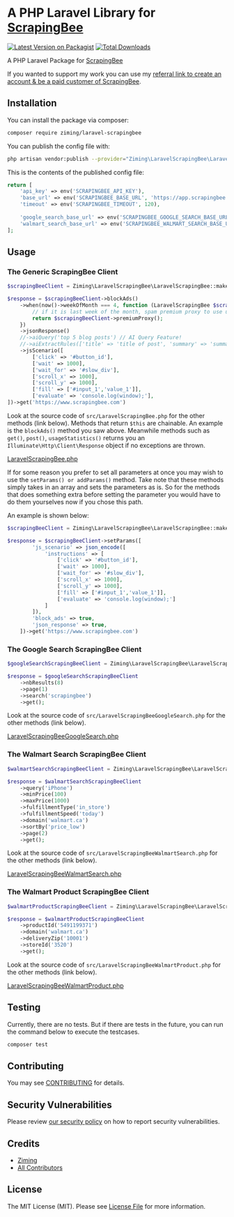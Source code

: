 # A PHP Laravel Library for [ScrapingBee](https://www.scrapingbee.com?fpr=php-laravel)

[![Latest Version on Packagist](https://img.shields.io/packagist/v/ziming/laravel-scrapingbee.svg?style=flat-square)](https://packagist.org/packages/ziming/laravel-scrapingbee)
[![Total Downloads](https://img.shields.io/packagist/dt/ziming/laravel-scrapingbee.svg?style=flat-square)](https://packagist.org/packages/ziming/laravel-scrapingbee)

A PHP Laravel Package for [ScrapingBee](https://www.scrapingbee.com?fpr=php-laravel)

If you wanted to support my work you can use my [referral link to create an account & be a paid customer of ScrapingBee](https://www.scrapingbee.com?fpr=php-laravel).

## Installation

You can install the package via composer:

```bash
composer require ziming/laravel-scrapingbee
```

You can publish the config file with:
```bash
php artisan vendor:publish --provider="Ziming\LaravelScrapingBee\LaravelScrapingBeeServiceProvider" --tag="laravel-scrapingbee-config"
```

This is the contents of the published config file:

```php
return [
    'api_key' => env('SCRAPINGBEE_API_KEY'),
    'base_url' => env('SCRAPINGBEE_BASE_URL', 'https://app.scrapingbee.com/api/v1/'),
    'timeout' => env('SCRAPINGBEE_TIMEOUT', 120),
    
    'google_search_base_url' => env('SCRAPINGBEE_GOOGLE_SEARCH_BASE_URL', 'https://app.scrapingbee.com/api/v1/store/google'),
    'walmart_search_base_url' => env('SCRAPINGBEE_WALMART_SEARCH_BASE_URL', 'https://app.scrapingbee.com/api/v1/walmart/search'),
];
```

## Usage

### The Generic ScrapingBee Client

```php
$scrapingBeeClient = Ziming\LaravelScrapingBee\LaravelScrapingBee::make();

$response = $scrapingBeeClient->blockAds()
    ->when(now()->weekOfMonth === 4, function (LaravelScrapingBee $scrapingBeeClient): LaravelScrapingBee {
        // if it is last week of the month, spam premium proxy to use up credits!
        return $scrapingBeeClient->premiumProxy();
    })
    ->jsonResponse()
    //->aiQuery('top 5 blog posts') // AI Query Feature!
    //->aiExtractRules(['title' => 'title of post', 'summary' => 'summary of post']) // AI Extract Feature!
    ->jsScenario([
        ['click' => '#button_id'],
        ['wait' => 1000],
        ['wait_for' => '#slow_div'],
        ['scroll_x' => 1000],
        ['scroll_y' => 1000],
        ['fill' => ['#input_1','value_1']],
        ['evaluate' => 'console.log(window);'],
])->get('https://www.scrapingbee.com')
```

Look at the source code of `src/LaravelScrapingBee.php` for the other methods (link below). Methods that return `$this` are chainable. An example is the `blockAds()` method you saw above. Meanwhile methods such as `get()`, `post()`, `usageStatistics()` returns you an `Illuminate\Http\Client\Response` object if no exceptions are thrown.

[LaravelScrapingBee.php](https://github.com/ziming/laravel-scrapingbee/blob/main/src/LaravelScrapingBee.php)

If for some reason you prefer to set all parameters at once you may wish to use the `setParams() or addParams()` method. Take note that these methods simply takes in an array and sets the parameters as is. So for the methods that does something extra before setting the parameter you would have to do them yourselves now if you chose this path.

An example is shown below:

```php
$scrapingBeeClient = Ziming\LaravelScrapingBee\LaravelScrapingBee::make();

$response = $scrapingBeeClient->setParams([
        'js_scenario' => json_encode([
            'instructions' => [
                ['click' => '#button_id'],
                ['wait' => 1000],
                ['wait_for' => '#slow_div'],
                ['scroll_x' => 1000],
                ['scroll_y' => 1000],
                ['fill' => ['#input_1','value_1']],
                ['evaluate' => 'console.log(window);']
            ]
        ]),
        'block_ads' => true,
        'json_response' => true,
    ])->get('https://www.scrapingbee.com')
```

### The Google Search ScrapingBee Client

```php
$googleSearchScrapingBeeClient = Ziming\LaravelScrapingBee\LaravelScrapingBeeGoogleSearch::make();

$response = $googleSearchScrapingBeeClient
    ->nbResults(8)
    ->page(1)
    ->search('scrapingbee')
    ->get();
```
Look at the source code of `src/LaravelScrapingBeeGoogleSearch.php` for the other methods (link below).

[LaravelScrapingBeeGoogleSearch.php](https://github.com/ziming/laravel-scrapingbee/blob/main/src/LaravelScrapingBeeGoogleSearch.php)

### The Walmart Search ScrapingBee Client

```php
$walmartSearchScrapingBeeClient = Ziming\LaravelScrapingBee\LaravelScrapingBeeWalmartSearch::make();

$response = $walmartSearchScrapingBeeClient
    ->query('iPhone')
    ->minPrice(100)
    ->maxPrice(1000)
    ->fulfillmentType('in_store')
    ->fulfillmentSpeed('today')
    ->domain('walmart.ca')
    ->sortBy('price_low')
    ->page(2)
    ->get();
```
Look at the source code of `src/LaravelScrapingBeeWalmartSearch.php` for the other methods (link below).

[LaravelScrapingBeeWalmartSearch.php](https://github.com/ziming/laravel-scrapingbee/blob/main/src/LaravelScrapingBeeWalmartSearch.php)


### The Walmart Product ScrapingBee Client

```php
$walmartProductScrapingBeeClient = Ziming\LaravelScrapingBee\LaravelScrapingBeeWalmartProduct::make();

$response = $walmartProductScrapingBeeClient
    ->productId('5491199371')
    ->domain('walmart.ca')
    ->deliveryZip('10001')
    ->storeId('3520')
    ->get();
```
Look at the source code of `src/LaravelScrapingBeeWalmartProduct.php` for the other methods (link below).

[LaravelScrapingBeeWalmartProduct.php](https://github.com/ziming/laravel-scrapingbee/blob/main/src/LaravelScrapingBeeWalmartProduct.php)


## Testing

Currently, there are no tests. But if there are tests in the future, you can run the command below to execute the testcases.

```bash
composer test
```

## Contributing

You may see [CONTRIBUTING](.github/CONTRIBUTING.md) for details.

## Security Vulnerabilities

Please review [our security policy](../../security/policy) on how to report security vulnerabilities.

## Credits

- [Ziming](https://github.com/ziming)
- [All Contributors](../../contributors)

## License

The MIT License (MIT). Please see [License File](LICENSE.md) for more information.
